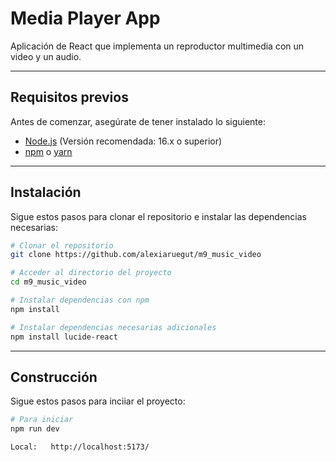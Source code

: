 # Media Player App

Aplicación de React que implementa un reproductor multimedia con un video y un audio.

---

## Requisitos previos

Antes de comenzar, asegúrate de tener instalado lo siguiente:

- [Node.js](https://nodejs.org/) (Versión recomendada: 16.x o superior)
- [npm](https://www.npmjs.com/) o [yarn](https://yarnpkg.com/)

---

## Instalación

Sigue estos pasos para clonar el repositorio e instalar las dependencias necesarias:

```bash
# Clonar el repositorio
git clone https://github.com/alexiaruegut/m9_music_video

# Acceder al directorio del proyecto
cd m9_music_video

# Instalar dependencias con npm
npm install

# Instalar dependencias necesarias adicionales
npm install lucide-react
```

---

## Construcción

Sigue estos pasos para inciiar el proyecto:

```bash
# Para iniciar
npm run dev

Local:   http://localhost:5173/
```
